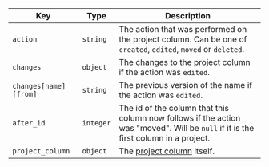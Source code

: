 Key | Type | Description
----|------|-------------
`action`|`string` | The action that was performed on the project column. Can be one of `created`, `edited`, `moved` or `deleted`.
`changes`|`object` | The changes to the project column if the action was `edited`.
`changes[name][from]` |`string` | The previous version of the name if the action was `edited`.
`after_id`|`integer` | The id of the column that this column now follows if the action was "moved". Will be `null` if it is the first column in a project.
`project_column`|`object` | The [project column](/v3/projects/columns) itself.
